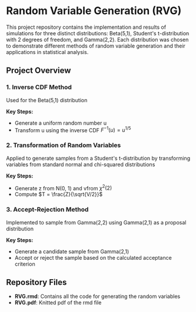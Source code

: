 # Random Variable Generation (RVG)

This project repository contains the implementation and results of simulations for three distinct distributions: Beta(5,1), Student's t-distribution with 2 degrees of freedom, and Gamma(2,2). Each distribution was chosen to demonstrate different methods of random variable generation and their applications in statistical analysis.

## Project Overview

### 1. Inverse CDF Method
Used for the Beta(5,1) distribution

**Key Steps:**
- Generate a uniform random number u
- Transform u using the inverse CDF $F^{-1}(u) = u^{1/5}$

### 2. Transformation of Random Variables
Applied to generate samples from a Student's t-distribution by transforming variables from standard normal and chi-squared distributions

**Key Steps:**
- Generate z from N(0, 1) and vfrom $\chi^2(2)$
- Compute $T = \frac{Z}{\sqrt{V/2}}$

### 3. Accept-Rejection Method
Implemented to sample from Gamma(2,2) using Gamma(2,1) as a proposal distribution

**Key Steps:**
- Generate a candidate sample from Gamma(2,1)
- Accept or reject the sample based on the calculated acceptance criterion

## Repository Files

- **RVG.rmd**: Contains all the code for generating the random variables
- **RVG.pdf**: Knitted pdf of the rmd file
